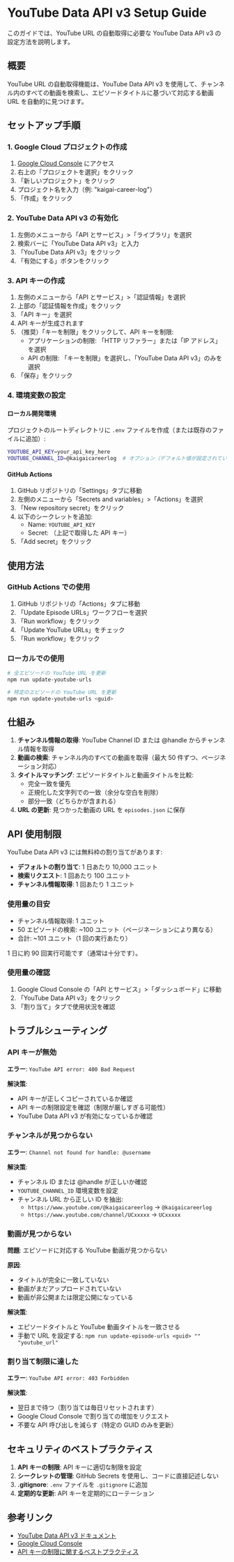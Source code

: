 # YouTube Data API v3 Setup Guide

このガイドでは、YouTube URL の自動取得に必要な YouTube Data API v3 の設定方法を説明します。

## 概要

YouTube URL の自動取得機能は、YouTube Data API v3 を使用して、チャンネル内のすべての動画を検索し、エピソードタイトルに基づいて対応する動画 URL を自動的に見つけます。

## セットアップ手順

### 1. Google Cloud プロジェクトの作成

1. [Google Cloud Console](https://console.cloud.google.com/) にアクセス
2. 右上の「プロジェクトを選択」をクリック
3. 「新しいプロジェクト」をクリック
4. プロジェクト名を入力（例: "kaigai-career-log"）
5. 「作成」をクリック

### 2. YouTube Data API v3 の有効化

1. 左側のメニューから「API とサービス」>「ライブラリ」を選択
2. 検索バーに「YouTube Data API v3」と入力
3. 「YouTube Data API v3」をクリック
4. 「有効にする」ボタンをクリック

### 3. API キーの作成

1. 左側のメニューから「API とサービス」>「認証情報」を選択
2. 上部の「認証情報を作成」をクリック
3. 「API キー」を選択
4. API キーが生成されます
5. （推奨）「キーを制限」をクリックして、API キーを制限:
   - アプリケーションの制限: 「HTTP リファラー」または「IP アドレス」を選択
   - API の制限: 「キーを制限」を選択し、「YouTube Data API v3」のみを選択
6. 「保存」をクリック

### 4. 環境変数の設定

#### ローカル開発環境

プロジェクトのルートディレクトリに `.env` ファイルを作成（または既存のファイルに追加）:

```bash
YOUTUBE_API_KEY=your_api_key_here
YOUTUBE_CHANNEL_ID=@kaigaicareerlog  # オプション（デフォルト値が設定されています）
```

#### GitHub Actions

1. GitHub リポジトリの「Settings」タブに移動
2. 左側のメニューから「Secrets and variables」>「Actions」を選択
3. 「New repository secret」をクリック
4. 以下のシークレットを追加:
   - Name: `YOUTUBE_API_KEY`
   - Secret: （上記で取得した API キー）
5. 「Add secret」をクリック

## 使用方法

### GitHub Actions での使用

1. GitHub リポジトリの「Actions」タブに移動
2. 「Update Episode URLs」ワークフローを選択
3. 「Run workflow」をクリック
4. 「Update YouTube URLs」をチェック
5. 「Run workflow」をクリック

### ローカルでの使用

```bash
# 全エピソードの YouTube URL を更新
npm run update-youtube-urls

# 特定のエピソードの YouTube URL を更新
npm run update-youtube-urls <guid>
```

## 仕組み

1. **チャンネル情報の取得**: YouTube Channel ID または @handle からチャンネル情報を取得
2. **動画の検索**: チャンネル内のすべての動画を取得（最大 50 件ずつ、ページネーション対応）
3. **タイトルマッチング**: エピソードタイトルと動画タイトルを比較:
   - 完全一致を優先
   - 正規化した文字列での一致（余分な空白を削除）
   - 部分一致（どちらかが含まれる）
4. **URL の更新**: 見つかった動画の URL を `episodes.json` に保存

## API 使用制限

YouTube Data API v3 には無料枠の割り当てがあります:

- **デフォルトの割り当て**: 1 日あたり 10,000 ユニット
- **検索リクエスト**: 1 回あたり 100 ユニット
- **チャンネル情報取得**: 1 回あたり 1 ユニット

### 使用量の目安

- チャンネル情報取得: 1 ユニット
- 50 エピソードの検索: ~100 ユニット（ページネーションにより異なる）
- 合計: ~101 ユニット（1 回の実行あたり）

1 日に約 90 回実行可能です（通常は十分です）。

### 使用量の確認

1. Google Cloud Console の「API とサービス」>「ダッシュボード」に移動
2. 「YouTube Data API v3」をクリック
3. 「割り当て」タブで使用状況を確認

## トラブルシューティング

### API キーが無効

**エラー**: `YouTube API error: 400 Bad Request`

**解決策**:

- API キーが正しくコピーされているか確認
- API キーの制限設定を確認（制限が厳しすぎる可能性）
- YouTube Data API v3 が有効になっているか確認

### チャンネルが見つからない

**エラー**: `Channel not found for handle: @username`

**解決策**:

- チャンネル ID または @handle が正しいか確認
- `YOUTUBE_CHANNEL_ID` 環境変数を設定
- チャンネル URL から正しい ID を抽出:
  - `https://www.youtube.com/@kaigaicareerlog` → `@kaigaicareerlog`
  - `https://www.youtube.com/channel/UCxxxxx` → `UCxxxxx`

### 動画が見つからない

**問題**: エピソードに対応する YouTube 動画が見つからない

**原因**:

- タイトルが完全に一致していない
- 動画がまだアップロードされていない
- 動画が非公開または限定公開になっている

**解決策**:

- エピソードタイトルと YouTube 動画タイトルを一致させる
- 手動で URL を設定する: `npm run update-episode-urls <guid> "" "youtube_url"`

### 割り当て制限に達した

**エラー**: `YouTube API error: 403 Forbidden`

**解決策**:

- 翌日まで待つ（割り当ては毎日リセットされます）
- Google Cloud Console で割り当ての増加をリクエスト
- 不要な API 呼び出しを減らす（特定の GUID のみを更新）

## セキュリティのベストプラクティス

1. **API キーの制限**: API キーに適切な制限を設定
2. **シークレットの管理**: GitHub Secrets を使用し、コードに直接記述しない
3. **.gitignore**: `.env` ファイルを `.gitignore` に追加
4. **定期的な更新**: API キーを定期的にローテーション

## 参考リンク

- [YouTube Data API v3 ドキュメント](https://developers.google.com/youtube/v3)
- [Google Cloud Console](https://console.cloud.google.com/)
- [API キーの制限に関するベストプラクティス](https://cloud.google.com/docs/authentication/api-keys)
